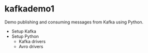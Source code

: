 # kafkademo1

Demo publishing and consuming messages from Kafka using Python.

* Setup Kafka
* Setup Python
  - Kafka drivers
  - Avro drivers
